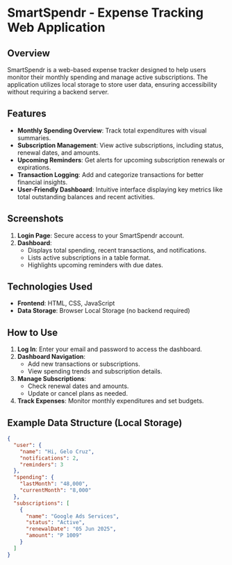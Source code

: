 # SmartSpendr - Expense Tracking Web Application

## Overview
SmartSpendr is a web-based expense tracker designed to help users monitor their monthly spending and manage active subscriptions. The application utilizes local storage to store user data, ensuring accessibility without requiring a backend server.

## Features
- **Monthly Spending Overview**: Track total expenditures with visual summaries.
- **Subscription Management**: View active subscriptions, including status, renewal dates, and amounts.
- **Upcoming Reminders**: Get alerts for upcoming subscription renewals or expirations.
- **Transaction Logging**: Add and categorize transactions for better financial insights.
- **User-Friendly Dashboard**: Intuitive interface displaying key metrics like total outstanding balances and recent activities.

## Screenshots
1. **Login Page**: Secure access to your SmartSpendr account.
2. **Dashboard**: 
   - Displays total spending, recent transactions, and notifications.
   - Lists active subscriptions in a table format.
   - Highlights upcoming reminders with due dates.

## Technologies Used
- **Frontend**: HTML, CSS, JavaScript
- **Data Storage**: Browser Local Storage (no backend required)

## How to Use
1. **Log In**: Enter your email and password to access the dashboard.
2. **Dashboard Navigation**:
   - Add new transactions or subscriptions.
   - View spending trends and subscription details.
3. **Manage Subscriptions**:
   - Check renewal dates and amounts.
   - Update or cancel plans as needed.
4. **Track Expenses**: Monitor monthly expenditures and set budgets.

## Example Data Structure (Local Storage)
```json
{
  "user": {
    "name": "Hi, Gelo Cruz",
    "notifications": 2,
    "reminders": 3
  },
  "spending": {
    "lastMonth": "48,000",
    "currentMonth": "8,000"
  },
  "subscriptions": [
    {
      "name": "Google Ads Services",
      "status": "Active",
      "renewalDate": "05 Jun 2025",
      "amount": "P 1009"
    }
  ]
}
